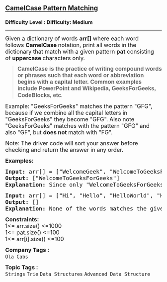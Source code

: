 <h2><a href="https://www.geeksforgeeks.org/problems/camelcase-pattern-matching2259/1">CamelCase Pattern Matching</a></h2><h3>Difficulty Level : Difficulty: Medium</h3><hr><div class="problems_problem_content__Xm_eO"><p><span style="font-size: 18px;">Given a dictionary of words&nbsp;</span><strong style="font-size: 18px;">arr[]</strong><span style="font-size: 18px;">&nbsp;where each word follows&nbsp;</span><strong style="font-size: 18px;">CamelCase&nbsp;</strong><span style="font-size: 18px;">notation, print all words in the dictionary that match with a given pattern </span><strong style="font-size: 18px;">pat</strong><span style="font-size: 18px;">&nbsp;consisting of&nbsp;</span><strong style="font-size: 18px;">uppercase&nbsp;</strong><span style="font-size: 18px;">characters only.</span></p>
<blockquote>
<p><strong style="font-size: 18px;"><span style="font-family: arial, helvetica, sans-serif;">CamelCase is the practice of writing compound words or phrases such that each word or abbreviation begins with a capital letter. Common examples include PowerPoint and Wikipedia, GeeksForGeeks, CodeBlocks, etc</span><em style="font-weight: 400;">.</em></strong></p>
</blockquote>
<p><span style="font-size: 18px;">Example</span><span style="font-size: 18px;">: "GeeksForGeeks" matches the pattern "GFG", because if we combine all the capital letters in "GeeksForGeeks" they become "GFG". Also note "GeeksForGeeks" matches with the pattern "GFG" and also "GF", but <strong>does</strong></span><strong style="font-size: 18px;">&nbsp;not&nbsp;</strong><span style="font-size: 18px;">match with "FG".</span></p>
<p><span style="font-size: 18px;">Note: The driver code will sort your answer before checking and return the answer in any order.</span></p>
<p><strong><span style="font-size: 18px;">Examples:</span></strong></p>
<pre><span style="font-size: 18px;"><strong>Input: </strong>arr[] = ["WelcomeGeek", "WelcomeToGeeksForGeeks", "GeeksForGeeks"], pat = "WTG"
<strong>Output: </strong>["WelcomeToGeeksForGeeks"]
<strong>Explanation: </strong>Since only "WelcomeToGeeksForGeeks" matches the pattern, it is the only answer.</span></pre>
<pre><span style="font-size: 18px;"><strong>Input: </strong>arr[] = ["Hi", "Hello", "HelloWorld", "HiTech", "HiGeek", "HiTechWorld", "HiTechCity", "HiTechLab"], pat = "HA"
<strong>Output: </strong>[]
<strong>Explanation: </strong>None of the words matches the given pattern.</span></pre>
<p><span style="font-size: 18px;"><strong>Constraints:</strong><br>1&lt;= arr.size() &lt;=1000<br>1&lt;= pat.size() &lt;=100<br>1&lt;= arr[i].size()</span><span style="font-size: 18px;">&nbsp;</span><span style="font-size: 18px;">&lt;=100</span></p></div><p><span style=font-size:18px><strong>Company Tags : </strong><br><code>Ola Cabs</code>&nbsp;<br><p><span style=font-size:18px><strong>Topic Tags : </strong><br><code>Strings</code>&nbsp;<code>Trie</code>&nbsp;<code>Data Structures</code>&nbsp;<code>Advanced Data Structure</code>&nbsp;